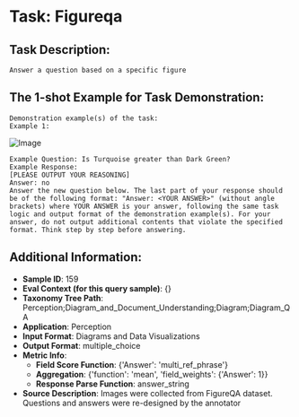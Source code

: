 # Task: Figureqa

## Task Description:

```
Answer a question based on a specific figure
```

## The 1-shot Example for Task Demonstration:

```
Demonstration example(s) of the task:
Example 1:
```

![Image](1.png)

```
Example Question: Is Turquoise greater than Dark Green?
Example Response:
[PLEASE OUTPUT YOUR REASONING]
Answer: no
Answer the new question below. The last part of your response should be of the following format: "Answer: <YOUR ANSWER>" (without angle brackets) where YOUR ANSWER is your answer, following the same task logic and output format of the demonstration example(s). For your answer, do not output additional contents that violate the specified format. Think step by step before answering.
```

## Additional Information:

- **Sample ID**: 159
- **Eval Context (for this query sample)**: {}
- **Taxonomy Tree Path**: Perception;Diagram_and_Document_Understanding;Diagram;Diagram_QA
- **Application**: Perception
- **Input Format**: Diagrams and Data Visualizations
- **Output Format**: multiple_choice
- **Metric Info**:
  - **Field Score Function**: {'Answer': 'multi_ref_phrase'}
  - **Aggregation**: {'function': 'mean', 'field_weights': {'Answer': 1}}
  - **Response Parse Function**: answer_string
- **Source Description**: Images were collected from FigureQA dataset. Questions and answers were re-designed by the annotator
